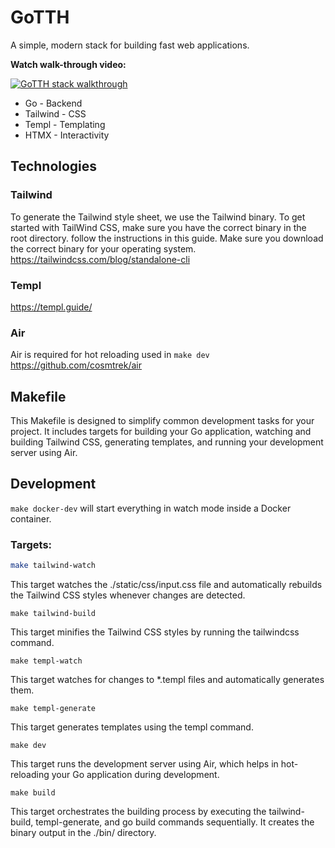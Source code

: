 # GoTTH
A simple, modern stack for building fast web applications.

**Watch walk-through video:**

[![GoTTH stack walkthrough](https://img.youtube.com/vi/k00jVJeZxrs/0.jpg)](https://www.youtube.com/watch?v=k00jVJeZxrs)

* Go - Backend
* Tailwind - CSS
* Templ - Templating
* HTMX - Interactivity

## Technologies
### Tailwind
To generate the Tailwind style sheet, we use the Tailwind binary. To get started with TailWind CSS, make sure you have the correct binary in the root directory. follow the instructions in this guide. Make sure you download the correct binary for your operating system.
https://tailwindcss.com/blog/standalone-cli

### Templ
https://templ.guide/

### Air
Air is required for hot reloading used in ```make dev```
https://github.com/cosmtrek/air


## Makefile
This Makefile is designed to simplify common development tasks for your project. It includes targets for building your Go application, watching and building Tailwind CSS, generating templates, and running your development server using Air.


## Development
`make docker-dev` will start everything in watch mode inside a Docker container.

### Targets:

```bash
make tailwind-watch
```
This target watches the ./static/css/input.css file and automatically rebuilds the Tailwind CSS styles whenever changes are detected.

```
make tailwind-build
```
This target minifies the Tailwind CSS styles by running the tailwindcss command.

```
make templ-watch
```
This target watches for changes to *.templ files and automatically generates them.


```
make templ-generate
```
This target generates templates using the templ command.


```
make dev
```
This target runs the development server using Air, which helps in hot-reloading your Go application during development.

```
make build
```
This target orchestrates the building process by executing the tailwind-build, templ-generate, and go build commands sequentially. It creates the binary output in the ./bin/ directory.

